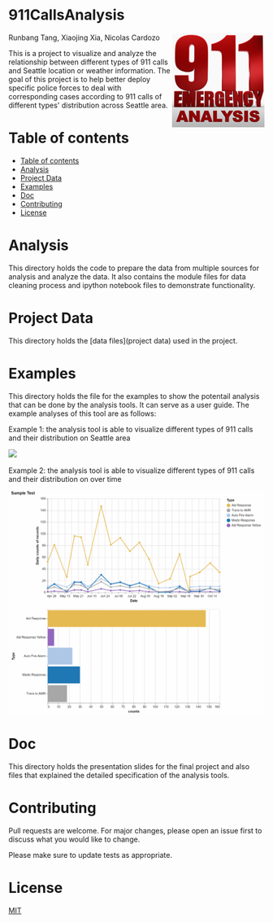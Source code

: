 

# 911CallsAnalysis

<img src="doc/911callslogo.png" align="right">


Runbang Tang, Xiaojing Xia, Nicolas Cardozo

This is a project to visualize and analyze the relationship between different types of 911 calls and Seattle location or weather information. The goal of this project is to help better deploy specific police forces to deal with corresponding cases according to 911 calls of different types' distribution across Seattle area.


Table of contents
=================

<!--ts-->
   * [Table of contents](#table-of-contents)
   * [Analysis](#analysis)
   * [Project Data](#project-data)
   * [Examples](#examples)
   * [Doc](#doc)
   * [Contributing](#contributing)
   * [License](#license)
<!--te-->

Analysis
================
This directory holds the code to prepare the data from multiple sources for analysis and analyze the data. It also contains the module files for data cleaning process and ipython notebook files to demonstrate functionality.

Project Data
=================
This directory holds the [data files](project data) used in the project. 

Examples
=================
This directory holds the file for the examples to show the potentail analysis that can be done by the analysis tools. It can serve as a user guide.
The example analyses of this tool are as follows:

Example 1: the analysis tool is able to visualize different types of 911 calls and their distribution on Seattle area

![](examples/Map_Data/UWcloselook.gif)

Example 2: the analysis tool is able to visualize different types of 911 calls and their distribution on over time

<img src="examples/analysisovertimes.gif" width="600"/>

Doc
=================
This directory holds the presentation slides for the final project and also files that explained the detailed specification of the analysis tools.

Contributing
=================
Pull requests are welcome. For major changes, please open an issue first to discuss what you would like to change.

Please make sure to update tests as appropriate.


License
=================
[MIT](https://choosealicense.com/licenses/mit/)



